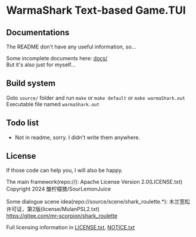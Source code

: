 # WarmaShark Text-based Game.TUI

## Documentations

The README don't have any useful information, so...

Some incomplete documents here: [docs/](docs/)\
But it's also just for myself...

## Build system

Goto `source/` folder and run `make` or `make default` or `make warmaShark.out`\
Executable file named `warmaShark.out`

## Todo list

- Not in readme, sorry. I didn't write them anywhere.

## License

If those code can help you, I will also be happy.

The main framework(repo://): Apache License Version 2.0(LICENSE.txt)\
Copyright 2024 酸柠檬猹/SourLemonJuice

Some dialogue scene idea(repo://source/scene/shark_roulette.*): 木兰宽松许可证，第2版(license/MulanPSL2.txt)\
<https://gitee.com/mr-scorpion/shark_roulette>

Full licensing information in [LICENSE.txt](LICENSE.txt), [NOTICE.txt](NOTICE.txt)
